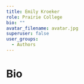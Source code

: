 ```yaml
---
title: Emily Kroeker 
role: Prairie College
bio: ""
avatar_filename: avatar.jpg
superuser: false
user_groups:
  - Authors
---
```


# Bio

